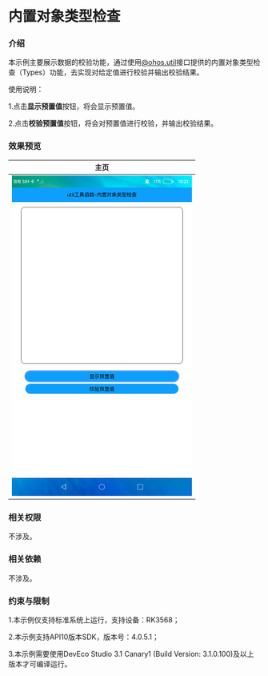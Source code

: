 # 内置对象类型检查

### 介绍

本示例主要展示数据的校验功能，通过使用[@ohos.util](https://gitee.com/openharmony/docs/blob/master/zh-cn/application-dev/reference/apis/js-apis-util.md)接口提供的内置对象类型检查（Types）功能，去实现对给定值进行校验并输出校验结果。

使用说明：

1.点击**显示预置值**按钮，将会显示预置值。

2.点击**校验预置值**按钮，将会对预置值进行校验，并输出校验结果。

### 效果预览

|主页                                  |
|---------------------------------------|
|![](screenshots/devices/main.png)|

### 相关权限

不涉及。

### 相关依赖

不涉及。

### 约束与限制

1.本示例仅支持标准系统上运行，支持设备：RK3568；

2.本示例支持API10版本SDK，版本号：4.0.5.1；

3.本示例需要使用DevEco Studio 3.1 Canary1 (Build Version: 3.1.0.100)及以上版本才可编译运行。
